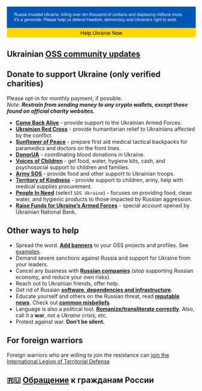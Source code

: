 <a href="#"><img src="https://raw.githubusercontent.com/vshymanskyy/StandWithUkraine/main/banner2-no-action.svg" /></a>

## Ukrainian [OSS community updates](CommunityUpdates.md)

## Donate to support Ukraine (only verified charities)

Please opt-in for monthly payment, if possible.  
*Note: **Restrain from sending money to any crypto wallets, except those found on official charity websites.***

- [**Come Back Alive**](https://savelife.in.ua/en/donate/) - provide support to the Ukrainian Armed Forces.
- [**Ukrainian Red Cross**](https://redcross.org.ua/en/donate/) - provide humanitarian relief to Ukrainians affected by the conflict.
- [**Sunflower of Peace**](https://www.facebook.com/donate/507886070680475/) - prepare first aid medical tactical backpacks for paramedics and doctors on the front lines.
- [**DonorUA**](https://donor.ua/support) - coordinating blood donations in Ukraine.
- [**Voices of Children**](https://voices.org.ua/en/) - get food, water, hygiene kits, cash, and psychosocial support to children and families.
- [**Army SOS**](https://armysos.com.ua/en/) - provide food and other support to Ukrainian troops.
- [**Territory of Kindness**](https://vuf-td.space/en/) - provide support to children, army, help with medical supplies procurement.
- [**People In Need**](https://www.peopleinneed.net/donate/once) (select `SOS Ukraine`) - focuses on providing food, clean water, and hygienic products to those impacted by Russian aggression.
- [**Raise Funds for Ukraine’s Armed Forces**](https://bank.gov.ua/en/news/all/natsionalniy-bank-vidkriv-spetsrahunok-dlya-zboru-koshtiv-na-potrebi-armiyi) - special account opened by Ukrainian National Bank.

## Other ways to help

- Spread the word. [**Add banners**](AddBanner.md) to your OSS projects and profiles. See [examples](https://github.com/vshymanskyy/StandWithUkraine#projects-that-standwithukraine).
- Demand severe sanctions against Russia and support for Ukraine from your leaders.
- Cancel any business with [**Russian companies**](Boycott.md) (stop supporting Russian economy, and reduce your own risks).
- Reach out to Ukrainian friends, offer help.
- Get rid of Russian [**software, dependencies and infrastructure**](Boycott.md).
- Educate yourself and others on the Russian threat, read [**reputable news**](WarNews.md). Check out [**common misbeliefs**](Misconceptions.md).
- Language is also a political tool. [**Romanize/transliterate correctly**](https://spellingukraine.com/). Also, call it a **war**, not a *Ukraine crisis*, etc.
- Protest against war. **Don’t be silent.**

## For foreign warriors

Foreign warriors who are willing to join the resistance can [join the International Legion of Territorial Defense](https://www.ukrinform.net/rubric-ato/3415272-how-to-join-international-legion-to-defend-ukraine-algorithm.html)

## 🇷🇺 [Обращение](ToRussianPeople.md) к гражданам России
